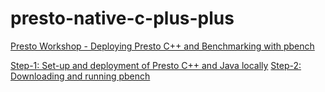 # presto-native-c-plus-plus

[Presto Workshop - Deploying Presto C++ and Benchmarking with pbench](https://ibm.github.io/presto-native-lab/)

[Step-1: Set-up and deployment of Presto C++ and Java locally](https://ibm.github.io/presto-native-lab/deploy-presto/)
[Step-2: Downloading and running pbench](https://ibm.github.io/presto-native-lab/running-pbench/)
